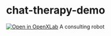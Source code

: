 # chat-therapy-demo
[![Open in OpenXLab](https://cdn-static.openxlab.org.cn/header/openxlab_models.svg)](https://openxlab.org.cn/models/detail/LucienJMLee/chat-therapy)
A consulting robot

